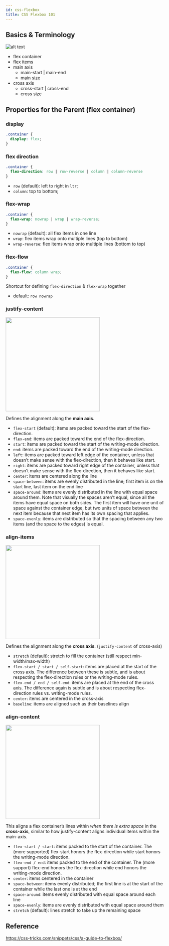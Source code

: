```yaml
---
id: css-flexbox
title: CSS Flexbox 101
---
```


## Basics & Terminology

![alt text](https://css-tricks.com/wp-content/uploads/2018/11/00-basic-terminology.svg)

- flex container
- flex items
- main axis
  - main-start | main-end
  - main size
- cross axis
  - cross-start | cross-end
  - cross size

## Properties for the Parent (flex container)

### display
```css
.container {
  display: flex;
}
```

### flex direction
```css
.container {
  flex-direction: row | row-reverse | column | column-reverse
}
```
- `row` (default): left to right in `ltr`;
- `column`: top to bottom;

### flex-wrap
```css
.container {
  flex-wrap: nowrap | wrap | wrap-reverse;
}
```
- `nowrap` (default): all flex items in one line
- `wrap`: flex items wrap onto multiple lines (top to bottom)
- `wrap-reverse`: flex items wrap onto multiple lines (bottom to top)

### flex-flow
```css
.container {
  flex-flow: column wrap;
}
```
Shortcut for defining `flex-direction` & `flex-wrap` together
- default: `row nowrap`

### justify-content

<img src="https://css-tricks.com/wp-content/uploads/2018/10/justify-content.svg" alt="" style="width:300px;"/>

Defines the alignment along the **main axis**.

- `flex-start` (default): items are packed toward the start of the flex-direction.
- `flex-end`: items are packed toward the end of the flex-direction.
- `start`: items are packed toward the start of the writing-mode direction.
- `end`: items are packed toward the end of the writing-mode direction.
- `left`: items are packed toward left edge of the container, unless that doesn’t make sense with the flex-direction, then it behaves like start.
- `right`: items are packed toward right edge of the container, unless that doesn’t make sense with the flex-direction, then it behaves like start.
- `center`: items are centered along the line
- `space-between`: items are evenly distributed in the line; first item is on the start line, last item on the end line
- `space-around`: items are evenly distributed in the line with equal space around them. Note that visually the spaces aren’t equal, since all the items have equal space on both sides. The first item will have one unit of space against the container edge, but two units of space between the next item because that next item has its own spacing that applies.
- `space-evenly`: items are distributed so that the spacing between any two items (and the space to the edges) is equal.

### align-items

<img src="https://css-tricks.com/wp-content/uploads/2018/10/align-items.svg" alt="" style="width:300px;"/>

Defines the alignment along the **cross axis**.
(`justify-content` of cross-axis)

- `stretch` (default): stretch to fill the container (still respect min-width/max-width)
- `flex-start / start / self-start`: items are placed at the start of the cross axis. The difference between these is subtle, and is about respecting the flex-direction rules or the writing-mode rules.
- `flex-end / end / self-end`: items are placed at the end of the cross axis. The difference again is subtle and is about respecting flex-direction rules vs. writing-mode rules.
- `center`: items are centered in the cross-axis
- `baseline`: items are aligned such as their baselines align

### align-content

<img src="https://css-tricks.com/wp-content/uploads/2018/10/align-content.svg" alt="" style="width:300px;"/>

This aligns a flex container’s lines within *when there is extra space* in the **cross-axis**, similar to how justify-content aligns individual items within the main-axis.

- `flex-start / start`: items packed to the start of the container. The (more supported) flex-start honors the flex-direction while start honors the writing-mode direction.
- `flex-end / end`: items packed to the end of the container. The (more support) flex-end honors the flex-direction while end honors the writing-mode direction.
- `center`: items centered in the container
- `space-between`: items evenly distributed; the first line is at the start of the container while the last one is at the end
- `space-around`: items evenly distributed with equal space around each line
- `space-evenly`: items are evenly distributed with equal space around them
- `stretch` (default): lines stretch to take up the remaining space

Reference
---
https://css-tricks.com/snippets/css/a-guide-to-flexbox/